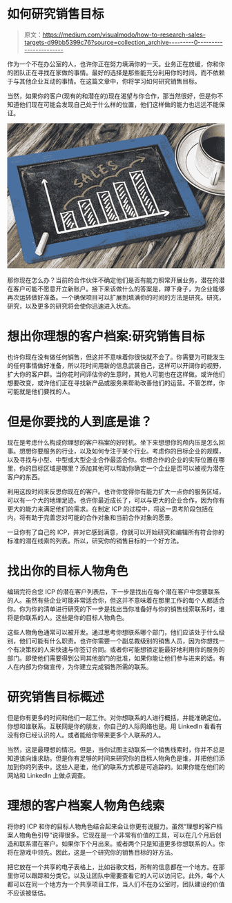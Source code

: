# 如何研究销售目标

> 原文：<https://medium.com/visualmodo/how-to-research-sales-targets-d99bb5399c76?source=collection_archive---------0----------------------->

作为一个不在办公室的人，也许你正在努力填满你的一天。业务正在放缓，你和你的团队正在寻找在家做的事情。最好的选择是那些能充分利用你的时间，而不依赖于与其他企业互动的事情。在这篇文章中，你将学习如何研究销售目标。

当然，如果你的客户(现有的和潜在的)现在渴望与你合作，那当然很好，但是你不知道他们现在可能会发现自己处于什么样的位置，他们这样做的能力也远远不能保证。

![](img/04748032ed0faebbdc8eedb347f45059.png)

那你现在怎么办？当前的合作伙伴不确定他们是否有能力照常开展业务，潜在的潜在客户可能不愿意开立新账户。接下来该做什么的答案是，蹲下身子，为企业能够再次运转做好准备。一个确保项目可以扩展到填满你的时间的方法是研究。研究，研究，以及更多的研究将会使你迅速进入状态。

# 想出你理想的客户档案:研究销售目标

也许你现在没有做任何销售，但这并不意味着你很快就不会了。你需要为可能发生的任何事情做好准备，所以花时间用新的信息武装自己，这样可以开阔你的视野，扩大你的客户群。当你花时间评估你的生意时，其他人可能也在这样做。或许他们想要改变，或许他们正在寻找新产品或服务来帮助改善他们的运营。不管怎样，你可能就是他们要找的人。

# 但是你要找的人到底是谁？

现在是考虑什么构成你理想的客户档案的好时机。坐下来想想你的颅内压是怎么回事。想想你要服务的行业，以及如何专注于某个行业。考虑你的目标企业的规模，以及寻找与小型、中型或大型企业合作最适合你。你想合作的企业的实际位置在哪里，你的目标区域是哪里？添加其他可以帮助你确定一个企业是否可以被视为潜在客户的东西。

利用这段时间来反思你现在的客户。也许你觉得你有能力扩大一点你的服务区域，可以有一个大的地理足迹。也许你最近成长了，可以与更大的企业合作，因为你有更大的能力来满足他们的需求。在制定 ICP 的过程中，将这一思考阶段包括在内，将有助于完善您对可能的合作对象和当前合作对象的愿景。

一旦你有了自己的 ICP，并对它感到满意，你就可以开始研究和编辑所有符合你的标准的潜在线索的列表。所以，研究你的销售目标的一个好方法。

# 找出你的目标人物角色

编辑完符合您 ICP 的潜在客户列表后，下一步是找出在每个潜在客户中您要联系的人。虽然有些企业可能非常适合你，但这并不意味着在那里工作的每个人都适合你。你为你的清单进行研究的下一步是找出当你准备好与你的销售线索联系时，谁将是你联系的人。这些是你的目标人物角色。

这些人物角色通常可以被开发。通过思考你想联系哪个部门，他们应该处于什么级别，他们可能有什么职责。也许你需要一个副总裁级别的销售人员，因为你想找一个有决策权的人来快速与你签订合同。或者你可能想锁定能最好地利用你的服务的部门。即使他们需要得到公司其他部门的批准，如果你能让他们参与进来的话。有人在内部为你做宣传，为你建立完成销售所需的联系。

# 研究销售目标概述

但是你有更多的时间和他们一起工作。对你想联系的人进行概括，并能准确定位。你想和谁联系。互联网是你的朋友，你自己的人际网络也是。用 LinkedIn 看看有没有你已经认识的人。或者能给你带来更多个人联系的人。

当然，这是最理想的情况。但是，当你试图主动联系一个销售线索时，你并不总是知道该向谁求助。但是你有足够的时间来研究你的目标人物角色是谁，并把他们添加到你的列表中。这些人是谁，他们的联系方式都是可追踪的。如果你能在他们的网站和 LinkedIn 上做点调查。

# 理想的客户档案人物角色线索

将你的 ICP 和你的目标人物角色结合起来会让你更有说服力。虽然“理想的客户档案人物角色引导”说得很多。它现在是一个非常有价值的工具，可以在几个月后创造和联系潜在客户。如果你下个月出来。或者两个只是知道更多你想联系的人。你将在游戏中领先。因此，这是一个研究你的销售目标的好方法。

把它放在一个共享的电子表格上，比如谷歌文档，所有的信息都在一个地方。在那里你可以跟踪和分类它。以及让团队中需要查看它的人可以访问它。此外，每个人都可以在同一个地方为一个共享项目工作，当人们不在办公室时，团队建设的价值不应该被低估。